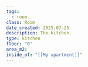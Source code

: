 ```yaml
---
tags:
  - room
class: Room
date_created: 2025-07-25
description: The kitchen.
type: kitchen
floor: "0"
area_m2: 
inside_of: "[[My apartment]]"
---
```

